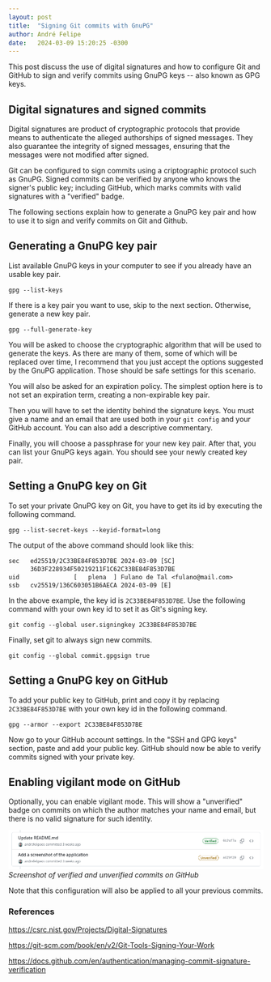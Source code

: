 ```yaml
---
layout: post
title:  "Signing Git commits with GnuPG"
author: André Felipe
date:   2024-03-09 15:20:25 -0300
---
```


This post discuss the use of digital signatures and how to configure Git and GitHub to sign and verify commits using GnuPG keys -- also known as GPG keys.  

## Digital signatures and signed commits

Digital signatures are product of cryptographic protocols that provide means to authenticate the alleged authorships of signed messages. They also guarantee the integrity of signed messages, ensuring that the messages were not modified after signed.  

Git can be configured to sign commits using a criptographic protocol such as GnuPG. Signed commits can be verified by anyone who knows the signer's public key; including GitHub, which marks commits with valid signatures with a "verified" badge.  

The following sections explain how to generate a GnuPG key pair and how to use it to sign and verify commits on Git and Github.  

## Generating a GnuPG key pair

List available GnuPG keys in your computer to see if you already have an usable key pair.  

```
gpg --list-keys
```

If there is a key pair you want to use, skip to the next section. Otherwise, generate a new key pair.  

```
gpg --full-generate-key
```

You will be asked to choose the cryptographic algorithm that will be used to generate the keys. As there are many of them, some of which will be replaced over time, I recommend that you just accept the options suggested by the GnuPG application. Those should be safe settings for this scenario.  

You will also be asked for an expiration policy. The simplest option here is to not set an expiration term, creating a non-expirable key pair.  

Then you will have to set the identity behind the signature keys. You must give a name and an email that are used both in your `git config` and your GitHub account. You can also add a descriptive commentary.  

Finally, you will choose a passphrase for your new key pair. After that, you can list your GnuPG keys again. You should see your newly created key pair.  

## Setting a GnuPG key on Git

To set your private GnuPG key on Git, you have to get its id by executing the following command.  

```
gpg --list-secret-keys --keyid-format=long
```

The output of the above command should look like this:  

```
sec   ed25519/2C33BE84F853D7BE 2024-03-09 [SC]
      36D3F228934F50219211F1C62C33BE84F853D7BE
uid               [   plena  ] Fulano de Tal <fulano@mail.com>
ssb   cv25519/136C603051B6AECA 2024-03-09 [E]
```

In the above example, the key id is `2C33BE84F853D7BE`. Use the following command with your own key id to set it as Git's signing key.  

```
git config --global user.signingkey 2C33BE84F853D7BE
```

Finally, set git to always sign new commits.

```
git config --global commit.gpgsign true
```

## Setting a GnuPG key on GitHub

To add your public key to GitHub, print and copy it by replacing `2C33BE84F853D7BE` with your own key id in the following command.  

```
gpg --armor --export 2C33BE84F853D7BE
```

Now go to your GitHub account settings. In the "SSH and GPG keys" section, paste and add your public key. GitHub should now be able to verify commits signed with your private key.  

## Enabling vigilant mode on GitHub

Optionally, you can enable vigilant mode. This will show a "unverified" badge on commits on which the author matches your name and email, but there is no valid signature for such identity.  

![Screenshot of verified and unverified commits on GitHub](/assets/images/signed-commits.png "Screenshot of verified and unverified commits on GitHub")
*Screenshot of verified and unverified commits on GitHub*

Note that this configuration will also be applied to all your previous commits.  

### References

https://csrc.nist.gov/Projects/Digital-Signatures 

https://git-scm.com/book/en/v2/Git-Tools-Signing-Your-Work  

https://docs.github.com/en/authentication/managing-commit-signature-verification  
